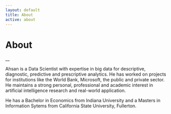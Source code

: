 ```yaml
---
layout: default
title: About
active: about
---
```


<p><h1>About</h1></p>

__

Ahsan is a Data Scientist with expertise in big data for descriptive, diagnostic, predictive and prescriptive analytics. He has worked on projects for institutions like the World Bank, Microsoft, the public and private sector. He maintains a strong personal, professional and academic interest in artificial intelligence research and real-world application.

He has a Bachelor in Economics from Indiana University and a Masters in Information Sytems from California State University, Fullerton. 

 
